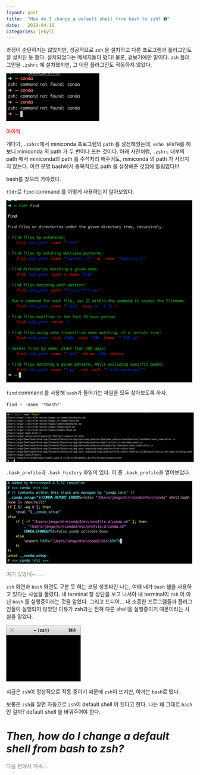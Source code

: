 ```yaml
---
layout: post
title:  "How do I change a default shell from bash to zsh? ➊"
date:   2019-04-16
categories: jekyll
---
```



과정이 순탄하지는 않았지만, 성공적으로 `zsh` 을 설치하고 다른 프로그램과 플러그인도 잘 설치된 듯 했다. 설치되었다는 메세지들이 떴다! 물론, 겉보기에만 말이다. `zsh` 플러그인을 `.zshrc`  에 설치했지만, 그 어떤 플러그인도 작동하지 않았다.


<img src="/img/190416/conda.png" width="250px">


<p style="color: red"> 아아악 </p>


게다가, `.zshrc`에서 miniconda 프로그램의 `path` 를 설정해줬는데, `echo $PATH`를 해보니 miniconda 의 path 가 두 번이나 뜨는 것이다. 아래 사진처럼, `.zshrc` 내부의 path 에서 miniconda의 path 를 주석처리 해주어도, miniconda 의 path 가 사라지지 않는다. 이건 분명 bash에서 중복적으로 path 를 설정해준 것임에 틀림없다!!!


bash를 찾으러 가야겠다.

`tldr`로 `find` command 를 어떻게 사용하는지 알아보았다.

<img src="/img/190416/find.png" width="500px">

`find` command 를 사용해 `bash`가 들어가는 파일을 모두 찾아보도록 하자.

```
find ~ -name '*bash*'
```

<img src="/img/190416/find_2.png" width="750px">


`.bash_profile`과 `.bash_history` 파일이 있다. 이 중 `.bash_profile`을 열어보았다.


<img src="/img/190416/hereitis.png" width="500px">


<p style= "color: grey"> 여기 있었네~...... </p>


`zsh` 화면과 `bash` 화면도 구분 못 하는 코딩 생초짜인 나는, 여태 내가 `bash` 쉘을 사용하고 있다는 사실을 몰랐다. 내 terminal 창 상단을 보고 나서야 내 terminal이 `zsh` 이 아닌 `bash` 를 실행중이라는 것을 알았다. 그리고 드디어... 내 소중한 프로그램들과 플러그인들이 실행되지 않았던 이유가 zsh과는 전혀 다른 shell을 실행중이기 때문이라는 사실을 알았다.

<img src="/img/190416/now_zsh.png" width="200px">


지금은 `zsh`이 정상적으로 작동 중이기 때문에 `zsh`이 뜨지만, 아까는 `bash`로 떴다.

보통은 `zsh`을 깔면 자동으로 `zsh`이 default shell 이 된다고 한다. 나는 왜 그대로 `bash`인 걸까? default shell 을 바꿔주어야 한다.

# ***Then, how do I change a default shell from bash to zsh?***



<p style= "color: grey"> 다음 편에서 계속... </p>


